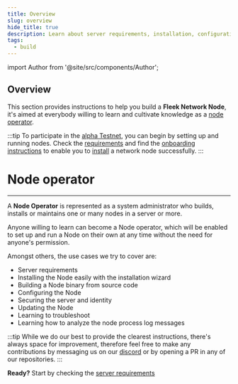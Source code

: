 ```yaml
---
title: Overview
slug: overview
hide_title: true
description: Learn about server requirements, installation, configuration, and more. Become a Node Operator and contribute to the network's growth.  
tags:
  - build
---
```


import Author from '@site/src/components/Author';

## Overview

This section provides instructions to help you build a **Fleek Network Node**, it's aimed at everybody willing to learn and cultivate knowledge as a [node operator](#node-operator).

:::tip
To participate in the [alpha Testnet](/docs/roadmap), you can begin by setting up and running nodes. Check the [requirements](/docs/node/requirements) and find the [onboarding instructions](/docs/node/testnet-onboarding) to enable you to [install](/docs/node/install) a network node successfully.
:::

# Node operator
---

A **Node Operator** is represented as a system administrator who builds, installs or maintains one or many nodes in a server or more.

Anyone willing to learn can become a Node operator, which will be enabled to set up and run a Node on their own at any time without the need for anyone's permission.

Amongst others, the use cases we try to cover are:

- Server requirements
- Installing the Node easily with the installation wizard
- Building a Node binary from source code
- Configuring the Node
- Securing the server and identity
- Updating the Node
- Learning to troubleshoot
- Learning how to analyze the node process log messages

:::tip
While we do our best to provide the clearest instructions, there's always space for improvement, therefore feel free to make any contributions by messaging us on our [discord](https://discord.gg/fleekxyz) or by opening a PR in any of our repositories.
:::

**Ready?** Start by checking the [server requirements](/docs/node/requirements)


<Author
    name="Helder Oliveira"
    image="https://github.com/heldrida.png"
    title="Software Developer + DX"
    url="https://github.com/heldrida"
/>
